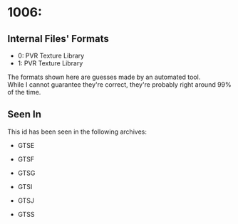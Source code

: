 # 1006: 



## Internal Files' Formats
- 0: PVR Texture Library
- 1: PVR Texture Library

The formats shown here are guesses made by an automated tool.  
While I cannot guarantee they're correct, they're probably right around 99% of the time.

## Seen In

This id has been seen in the following archives:  

- GTSE  

- GTSF  

- GTSG  

- GTSI  

- GTSJ  

- GTSS  
